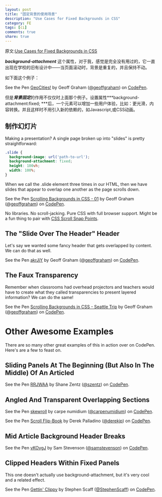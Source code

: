 ```yaml
---
layout: post
title: "固定背景的使用场景"
description: "Use Cases for Fixed Backgrounds in CSS"
category: FE 
tags: [ci]
comments: true
share: true
---
```

原文:[Use Cases for Fixed Backgrounds in CSS](https://css-tricks.com/use-cases-fixed-backgrounds-css/)

***background-attachment*** 这个属性，对于我，感觉是完全没有用过的，它一直出现在学校的旧有设计中——当页面滚动时，背景是重复的，并且保持不动。

如下面这个例子：

<p data-height="400" data-theme-id="0" data-slug-hash="QEPQqp" data-default-tab="result" data-user="geoffgraham" data-embed-version="2" class="codepen">See the Pen <a href="http://codepen.io/geoffgraham/pen/QEPQqp/">GeoCities!</a> by Geoff Graham (<a href="http://codepen.io/geoffgraham">@geoffgraham</a>) on <a href="http://codepen.io">CodePen</a>.</p>

但是***背景固定***的作用不仅仅时上面那个例子。设置属性***background-attachment:fixed; ***后，一个元素可以增加一些用户体验，比如：更光滑，内容转换。并且这样时不用引入新的依赖的，如Javascript,或CSS动画。

## 制作幻灯片

Making a presentation? A single page broken up into "slides" is pretty straightforward:

```css
.slide {
  background-image: url('path-to-url');
  background-attachment: fixed;
  height: 100vh;
  width: 100%;
}
```

When we call the .slide element three times in our HTML, then we have slides that appear to overlap one another as the page scrolls down.

<p data-height="400" data-theme-id="0" data-slug-hash="NAEXyg" data-default-tab="result" data-user="geoffgraham" data-embed-version="2" class="codepen">See the Pen <a href="http://codepen.io/geoffgraham/pen/NAEXyg/">Scrolling Backgrounds in CSS - 01</a> by Geoff Graham (<a href="http://codepen.io/geoffgraham">@geoffgraham</a>) on <a href="http://codepen.io">CodePen</a>.</p>

No libraries. No scroll-jacking. Pure CSS with full browser support. Might be a fun thing to pair with [CSS Scroll Snap Points](https://css-tricks.com/introducing-css-scroll-snap-points/).

## The "Slide Over The Header" Header

Let's say we wanted some fancy header that gets overlapped by content. We can do that as well.

<p data-height="400" data-theme-id="0" data-slug-hash="akrJjY" data-default-tab="result" data-user="geoffgraham" data-embed-version="2" class="codepen">See the Pen <a href="http://codepen.io/geoffgraham/pen/akrJjY/">akrJjY</a> by Geoff Graham (<a href="http://codepen.io/geoffgraham">@geoffgraham</a>) on <a href="http://codepen.io">CodePen</a>.</p>

## The Faux Transparency

Remember when classrooms had overhead projectors and teachers would have to create what they called transparencies to present layered information? We can do the same!

<p data-height="400" data-theme-id="0" data-slug-hash="pbQakX" data-default-tab="result" data-user="geoffgraham" data-embed-version="2" class="codepen">See the Pen <a href="http://codepen.io/geoffgraham/pen/pbQakX/">Scrolling Backgrounds in CSS - Seattle Trip</a> by Geoff Graham (<a href="http://codepen.io/geoffgraham">@geoffgraham</a>) on <a href="http://codepen.io">CodePen</a>.</p>

# Other Awesome Examples

There are so many other great examples of this in action over on CodePen. Here's are a few to feast on.

## Sliding Panels At The Beginning (But Also In The Middle) Of An Articled

<p data-height="400" data-theme-id="0" data-slug-hash="RRJWAA" data-default-tab="result" data-user="szentz" data-embed-version="2" class="codepen">See the Pen <a href="http://codepen.io/szentz/pen/RRJWAA/">RRJWAA</a> by Shane Zentz (<a href="http://codepen.io/szentz">@szentz</a>) on <a href="http://codepen.io">CodePen</a>.</p>


## Angled And Transparent Overlapping Sections

<p data-height="400" data-theme-id="0" data-slug-hash="XKpzqb" data-default-tab="result" data-user="carpenumidium" data-embed-version="2" class="codepen">See the Pen <a href="http://codepen.io/carpenumidium/pen/XKpzqb/">skewroll</a> by carpe numidium (<a href="http://codepen.io/carpenumidium">@carpenumidium</a>) on <a href="http://codepen.io">CodePen</a>.</p>

<p data-height="400" data-theme-id="0" data-slug-hash="mHFkd" data-default-tab="result" data-user="derekjp" data-embed-version="2" class="codepen">See the Pen <a href="http://codepen.io/derekjp/pen/mHFkd/">Scroll Flip-Book</a> by Derek Palladino (<a href="http://codepen.io/derekjp">@derekjp</a>) on <a href="http://codepen.io">CodePen</a>.</p>

## Mid Article Background Header Breaks

<p data-height="400" data-theme-id="0" data-slug-hash="vKOvgJ" data-default-tab="result" data-user="samstevenson" data-embed-version="2" class="codepen">See the Pen <a href="http://codepen.io/samstevenson/pen/vKOvgJ/">vKOvgJ</a> by Sam Stevenson (<a href="http://codepen.io/samstevenson">@samstevenson</a>) on <a href="http://codepen.io">CodePen</a>.</p>

## Clipped Headers Within Fixed Panels

This one doesn't actually use background-attachment, but it's very cool and a related effect.

<p data-height="600" data-theme-id="0" data-slug-hash="WxoVBo" data-default-tab="css,result" data-user="StephenScaff" data-embed-version="2" class="codepen">See the Pen <a href="http://codepen.io/StephenScaff/pen/WxoVBo/">Gettin' Clippy</a> by Stephen Scaff (<a href="http://codepen.io/StephenScaff">@StephenScaff</a>) on <a href="http://codepen.io">CodePen</a>.</p>

<script async src="//assets.codepen.io/assets/embed/ei.js"></script>
